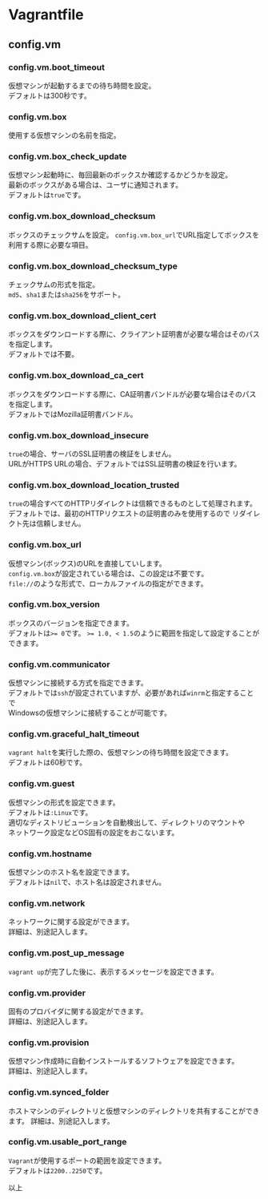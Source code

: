 # Vagrantfile

## config.vm

### config.vm.boot_timeout

仮想マシンが起動するまでの待ち時間を設定。  
デフォルトは300秒です。

### config.vm.box

使用する仮想マシンの名前を指定。

### config.vm.box_check_update

仮想マシン起動時に、毎回最新のボックスか確認するかどうかを設定。  
最新のボックスがある場合は、ユーザに通知されます。  
デフォルトは`true`です。

### config.vm.box_download_checksum

ボックスのチェックサムを設定。
`config.vm.box_url`でURL指定してボックスを利用する際に必要な項目。

### config.vm.box_download_checksum_type

チェックサムの形式を指定。  
`md5`、`sha1`または`sha256`をサポート。

### config.vm.box_download_client_cert

ボックスをダウンロードする際に、クライアント証明書が必要な場合はそのパスを指定します。  
デフォルトでは不要。

### config.vm.box_download_ca_cert

ボックスをダウンロードする際に、CA証明書バンドルが必要な場合はそのパスを指定します。  
デフォルトではMozilla証明書バンドル。

### config.vm.box_download_insecure

`true`の場合、サーバのSSL証明書の検証をしません。  
URLがHTTPS URLの場合、デフォルトではSSL証明書の検証を行います。

### config.vm.box_download_location_trusted

`true`の場合すべてのHTTPリダイレクトは信頼できるものとして処理されます。  
デフォルトでは、最初のHTTPリクエストの証明書のみを使用するので
リダイレクト先は信頼しません。

### config.vm.box_url

仮想マシン(ボックス)のURLを直接していします。  
`config.vm.box`が設定されている場合は、この設定は不要です。  
`file://`のような形式で、ローカルファイルの指定ができます。

### config.vm.box_version

ボックスのバージョンを指定できます。  
デフォルトは`>= 0`です。
`>= 1.0, < 1.5`のように範囲を指定して設定することができます。

### config.vm.communicator

仮想マシンに接続する方式を指定できます。  
デフォルトでは`ssh`が設定されていますが、必要があれば`winrm`と指定することで  
Windowsの仮想マシンに接続することが可能です。

### config.vm.graceful_halt_timeout

`vagrant halt`を実行した際の、仮想マシンの待ち時間を設定できます。  
デフォルトは60秒です。

### config.vm.guest

仮想マシンの形式を設定できます。  
デフォルトは`:Linux`です。  
適切なディストリビューションを自動検出して、ディレクトリのマウントや  
ネットワーク設定などOS固有の設定をおこないます。

### config.vm.hostname

仮想マシンのホスト名を設定できます。  
デフォルトは`nil`で、ホスト名は設定されません。

### config.vm.network

ネットワークに関する設定ができます。  
詳細は、別途記入します。

### config.vm.post_up_message

`vagrant up`が完了した後に、表示するメッセージを設定できます。

### config.vm.provider

固有のプロバイダに関する設定ができます。  
詳細は、別途記入します。

### config.vm.provision

仮想マシン作成時に自動インストールするソフトウェアを設定できます。  
詳細は、別途記入します。

### config.vm.synced_folder

ホストマシンのディレクトリと仮想マシンのディレクトリを共有することができます。
詳細は、別途記入します。

### config.vm.usable_port_range

`Vagrant`が使用するポートの範囲を設定できます。  
デフォルトは`2200..2250`です。

以上